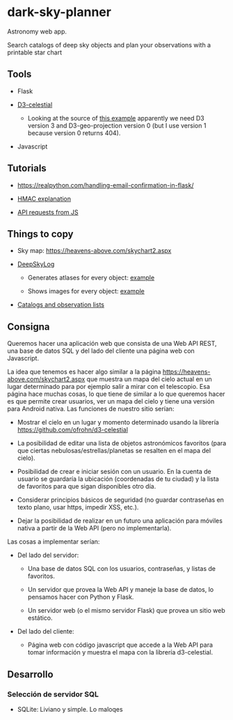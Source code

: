 # dark-sky-planner

Astronomy web app.

Search catalogs of deep sky objects and plan your observations with a printable
star chart

## Tools

- Flask

- [D3-celestial](https://github.com/ofrohn/d3-celestial)

  - Looking at the source of
    [this example](https://armchairastronautics.blogspot.com/p/skymap.html)
    apparently we need D3 version 3 and D3-geo-projection version 0 (but I use
    version 1 because version 0 returns 404).

- Javascript

## Tutorials

- https://realpython.com/handling-email-confirmation-in-flask/

- [HMAC explanation](https://www.ida.liu.se/~TDP024/labs/hmacarticle.pdf)

- [API requests from JS](https://stackoverflow.com/questions/36975619/how-to-call-a-rest-web-service-api-from-javascript)

## Things to copy

- Sky map: https://heavens-above.com/skychart2.aspx

- [DeepSkyLog](https://www.deepskylog.org/index.php?indexAction=view_atlaspagesv)

    - Generates atlases for every object: [example](https://www.deepskylog.org/atlas.pdf.php?zoom=17&object=M+18)

    - Shows images for every object: [example](https://archive.stsci.edu/cgi-bin/dss_search?v=poss2ukstu_red&r=0+24+5.0&d=-72+-5&e=J2000&h=60.0&w=60&f=gif&c=none&fov=NONE&v3=)

- [Catalogs and observation lists](http://www.messier.seds.org/xtra/similar/catalogs.html)

## Consigna

Queremos hacer una aplicación web que consista de una Web API REST, una base de
datos SQL y del lado del cliente una página web con Javascript.

La idea que tenemos es hacer algo similar a la página
https://heavens-above.com/skychart2.aspx que muestra un mapa del cielo actual en
un lugar determinado para por ejemplo salir a mirar con el telescopio. Esa
página hace muchas cosas, lo que tiene de similar a lo que queremos hacer es que
permite crear usuarios, ver un mapa del cielo y tiene una versión para Android
nativa. Las funciones de nuestro sitio serían:

- Mostrar el cielo en un lugar y momento determinado usando la librería
    https://github.com/ofrohn/d3-celestial

- La posibilidad de editar una lista de objetos astronómicos favoritos (para que
    ciertas nebulosas/estrellas/planetas se resalten en el mapa del cielo).

- Posibilidad de crear e iniciar sesión con un usuario. En la cuenta de usuario
    se guardaría la ubicación (coordenadas de tu ciudad) y la lista de favoritos
    para que sigan disponibles otro día.

- Considerar principios básicos de seguridad (no guardar contraseñas en texto
    plano, usar https, impedir XSS, etc.).

- Dejar la posibilidad de realizar en un futuro una aplicación para móviles
    nativa a partir de la Web API (pero no implementarla).

Las cosas a implementar serían:

- Del lado del servidor:

    - Una base de datos SQL con los usuarios, contraseñas, y listas de favoritos.

    - Un servidor que provea la Web API y maneje la base de datos, lo pensamos
        hacer con Python y Flask.

    - Un servidor web (o el mismo servidor Flask) que provea un sitio web
        estático.

- Del lado del cliente:

    - Página web con código javascript que accede a la Web API para tomar
        información y muestra el mapa con la librería d3-celestial.

## Desarrollo

### Selección de servidor SQL

- SQLite: Liviano y simple. Lo maloqes
